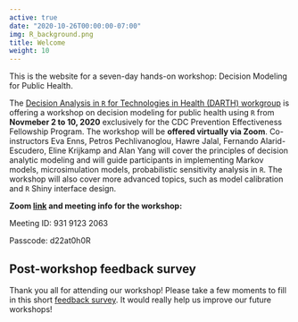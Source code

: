 ```yaml
---
active: true
date: "2020-10-26T00:00:00-07:00"
img: R_background.png
title: Welcome
weight: 10
---
```


This is the website for a seven-day hands-on workshop: Decision Modeling for Public Health.

The [Decision Analysis in `R` for Technologies in Health (DARTH) workgroup](http://darthworkgroup.com/) is offering a workshop on decision modeling for public health using `R` from **Novmeber 2 to 10, 2020** exclusively for the CDC Prevention Effectiveness Fellowship Program. The workshop will be **offered virtually via Zoom**. Co-instructors Eva Enns, Petros Pechlivanoglou, Hawre Jalal, Fernando Alarid-Escudero, Eline Krijkamp and Alan Yang will cover the principles of decision analytic modeling and will guide participants in implementing Markov models, microsimulation models, probabilistic sensitivity analysis in `R`. The workshop will also cover more advanced topics, such as model calibration and `R` Shiny interface design. 

**Zoom [link](https://umn.zoom.us/j/93191232063?pwd=eG1NVnZhR2VZUXU2cnkwenJuVk9ldz09) and meeting info for the workshop:**

Meeting ID: 931 9123 2063

Passcode: d22at0h0R

## Post-workshop feedback survey

Thank you all for attending our workshop! Please take a few moments to fill in this short [feedback survey](https://forms.gle/VnT2pauBt5ps2u6s9). It would really help us improve our future workshops! 




